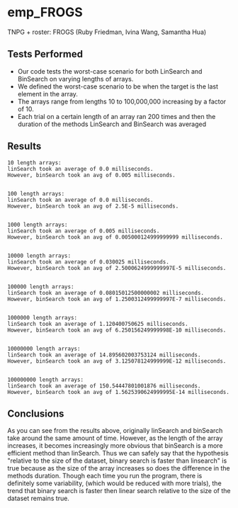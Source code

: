 # emp_FROGS
TNPG + roster: FROGS (Ruby Friedman, Ivina Wang, Samantha Hua)

## Tests Performed
* Our code tests the worst-case scenario for both LinSearch and BinSearch on varying lengths of arrays.
* We defined the worst-case scenario to be when the target is the last element in the array.
* The arrays range from lengths 10 to 100,000,000 increasing by a factor of 10.
* Each trial on a certain length of an array ran 200 times and then the duration of the methods LinSearch and BinSearch was averaged 

## Results

```
10 length arrays: 
linSearch took an average of 0.0 milliseconds.
However, binSearch took an avg of 0.005 milliseconds.


100 length arrays: 
linSearch took an average of 0.0 milliseconds.
However, binSearch took an avg of 2.5E-5 milliseconds.


1000 length arrays: 
linSearch took an average of 0.005 milliseconds.
However, binSearch took an avg of 0.005000124999999999 milliseconds.


10000 length arrays: 
linSearch took an average of 0.030025 milliseconds.
However, binSearch took an avg of 2.5000624999999997E-5 milliseconds.


100000 length arrays: 
linSearch took an average of 0.08015012500000002 milliseconds.
However, binSearch took an avg of 1.2500312499999997E-7 milliseconds.


1000000 length arrays: 
linSearch took an average of 1.120400750625 milliseconds.
However, binSearch took an avg of 6.250156249999998E-10 milliseconds.


10000000 length arrays: 
linSearch took an average of 14.895602003753124 milliseconds.
However, binSearch took an avg of 3.125078124999999E-12 milliseconds.


100000000 length arrays: 
linSearch took an average of 150.54447801001876 milliseconds.
However, binSearch took an avg of 1.5625390624999995E-14 milliseconds.
```

## Conclusions
As you can see from the results above, originally linSearch and binSearch take around the same amount of time. However, as the length of the array increases, it becomes increasingly more obvious that binSearch is a more efficient method than linSearch. Thus we can safely say that the hypothesis "relative to the size of the dataset, binary search is faster than linsearch" is true because as the size of the array increases so does the difference in the methods duration. Though each time you run the program, there is definitely some variability, (which would be reduced with more trials), the trend that binary search is faster then linear search relative to the size of the dataset remains true.
